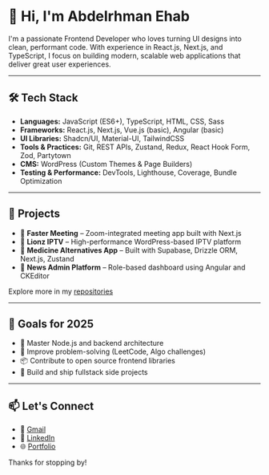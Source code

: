 # 👋 Hi, I'm Abdelrhman Ehab

I'm a passionate Frontend Developer who loves turning UI designs into clean, performant code. With experience in React.js, Next.js, and TypeScript, I focus on building modern, scalable web applications that deliver great user experiences.

---

## 🛠️ Tech Stack

- **Languages:** JavaScript (ES6+), TypeScript, HTML, CSS, Sass
- **Frameworks:** React.js, Next.js, Vue.js (basic), Angular (basic)
- **UI Libraries:** Shadcn/UI, Material-UI, TailwindCSS
- **Tools & Practices:** Git, REST APIs, Zustand, Redux, React Hook Form, Zod, Partytown
- **CMS:** WordPress (Custom Themes & Page Builders)
- **Testing & Performance:** DevTools, Lighthouse, Coverage, Bundle Optimization

---

## 💼 Projects

- 🔹 **Faster Meeting** – Zoom-integrated meeting app built with Next.js
- 🔹 **Lionz IPTV** – High-performance WordPress-based IPTV platform
- 🔹 **Medicine Alternatives App** – Built with Supabase, Drizzle ORM, Next.js, Zustand
- 🔹 **News Admin Platform** – Role-based dashboard using Angular and CKEditor

Explore more in my [repositories](https://github.com/yourusername?tab=repositories)

---

## 🎯 Goals for 2025

- 🔄 Master Node.js and backend architecture
- 🧠 Improve problem-solving (LeetCode, Algo challenges)
- 📦 Contribute to open source frontend libraries
- 🧪 Build and ship fullstack side projects

---

## 📫 Let's Connect

- 📧 [Gmail](abdelrhmanehab047@gmail.com)
- 💼 [LinkedIn](https://www.linkedin.com/in/abdelrahman-ehab-87261a244)
- 🌐 [Portfolio](https://abdelrhmanehab10.github.io/abdelrhman-ehab-portfolio/)

Thanks for stopping by!

